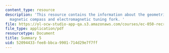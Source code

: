 ```yaml
---
content_type: resource
description: 'This resource contains the information about the geometrical compass,
  magnetic compass and electromagnetic tuning fork. '
file: https://ol-ocw-studio-app-qa.s3.amazonaws.com/courses/ec-050-recreate-experiments-from-history-inform-the-future-from-the-past-galileo-january-iap-2010/52094433fee8bbca9901714d29e7f7ff_MITEC_050IAP10_sum05.pdf
file_type: application/pdf
resourcetype: Document
title: Summary 5
uid: 52094433-fee8-bbca-9901-714d29e7f7ff
---
```

